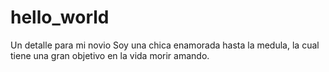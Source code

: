 # hello_world
Un detalle para mi novio
Soy una chica enamorada hasta la medula, la cual tiene una gran objetivo en la vida morir amando.

